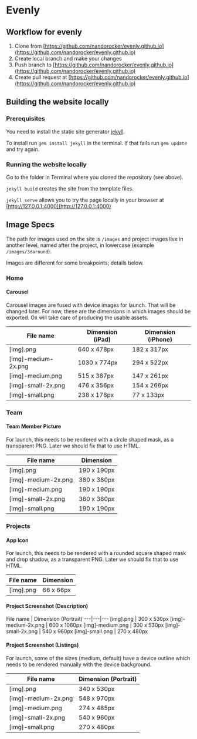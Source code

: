 # Evenly

## Workflow for evenly
1. Clone from [https://github.com/nandorocker/evenly.github.io](https://github.com/nandorocker/evenly.github.io)
2. Create local branch and make your changes
3. Push branch to [https://github.com/nandorocker/evenly.github.io](https://github.com/nandorocker/evenly.github.io)
4. Create pull request at [https://github.com/nandorocker/evenly.github.io](https://github.com/nandorocker/evenly.github.io)

## Building the website locally
### Prerequisites
You need to install the static site generator [jekyll](http://jekyllrb.com).

To install run `gem install jekyll` in the terminal. If that fails run `gem update` and try again.

### Running the website locally
Go to the folder in Terminal where you cloned the repository (see above).

`jekyll build` creates the site from the template files.

`jekyll serve` allows you to try the page locally in your browser at [http://127.0.0.1:4000](http://127.0.0.1:4000)

## Image Specs
The path for images used on the site is `/images` and project images live in another level, named after the project, in lowercase (example `/images/3daround`).

Images are different for some breakpoints; details below.

### Home

#### Carousel

Carousel images are fused with device images for launch. That will be changed later. For now, these are the dimensions in which images should be exported. Ox will take care of producing the usable assets.

File name				|	Dimension (iPad)	|	Dimension (iPhone)
---|---|---
[img].png 				|	640 x 478px			|	182 x 317px
[img]-medium-2x.png		|	1030 x 774px		|	294 x 522px
[img]-medium.png		|	515 x 387px			|	147 x 261px
[img]-small-2x.png		|	476 x 356px			|	154 x 266px
[img]-small.png			|	238 x 178px			|	77 x 133px




### Team

#### Team Member Picture

For launch, this needs to be rendered with a circle shaped mask, as a transparent PNG. Later we should fix that to use HTML.

File name				|	Dimension
----------------|----------------
[img].png				|	190 x 190px
[img]-medium-2x.png		|	380 x 380px
[img]-medium.png		|	190 x 190px
[img]-small-2x.png		|	380 x 380px
[img]-small.png			|	190 x 190px




### Projects

#### App Icon

For launch, this needs to be rendered with a rounded square shaped mask and drop shadow, as a transparent PNG. Later we should fix that to use HTML.

File name				|	Dimension
----------------|---------------
[img].png				|	66 x 66px



#### Project Screenshot (Description)

File name				|	Dimension (Portrait)
---|---|---
[img].png				|	300 x 530px
[img]-medium-2x.png		|	600 x 1060px
[img]-medium.png		|	300 x 530px
[img]-small-2x.png		|	540 x 960px
[img]-small.png			|	270 x 480px


#### Project Screenshot (Listings)

For launch, some of the sizes (medium, default) have a device outline which needs to be rendered manually with the device background.

File name				|	Dimension (Portrait)
----------------|---------------
[img].png				|	340 x 530px
[img]-medium-2x.png		|	548 x 970px
[img]-medium.png		|	274 x 485px
[img]-small-2x.png		|	540 x 960px
[img]-small.png			|	270 x 480px
